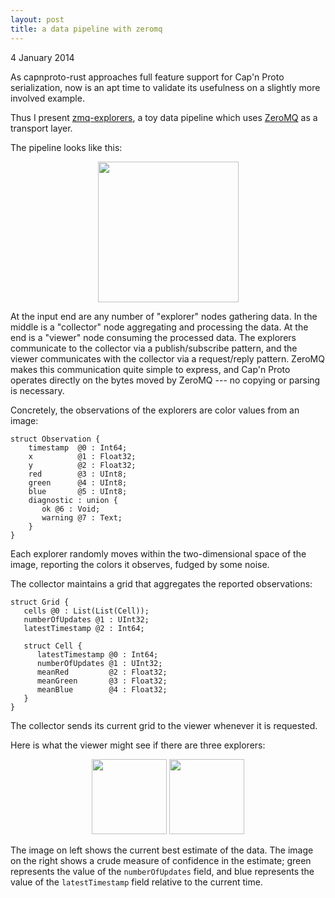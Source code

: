 ```yaml
---
layout: post
title: a data pipeline with zeromq
---
```


4 January 2014

As capnproto-rust approaches full feature support
for Cap'n Proto serialization,
now is an apt time to validate its usefulness on a
slightly more involved example.


Thus I present
[zmq-explorers](https://github.com/dwrensha/capnproto-rust/tree/master/examples/zmq-explorers),
a toy data pipeline which uses
[ZeroMQ](http://zeromq.org/)
as a transport layer.

The pipeline looks like this:
<center>
<img src="{{site.baseurl}}/assets/zmq-explorers.png"
     width="225"/>
</center>

At the input end are
any number of "explorer" nodes gathering data.
In the middle is
a "collector" node aggregating and processing the data.
At the end is a "viewer" node consuming the processed data.
The explorers communicate to the collector via a publish/subscribe
pattern, and the viewer communicates with the collector via a request/reply pattern.
ZeroMQ makes this communication quite simple to express,
and Cap'n Proto operates directly on the bytes
moved by ZeroMQ --- no copying or parsing is necessary.

Concretely, the observations of the explorers
are color values from an image:

```
struct Observation {
    timestamp  @0 : Int64;
    x          @1 : Float32;
    y          @2 : Float32;
    red        @3 : UInt8;
    green      @4 : UInt8;
    blue       @5 : UInt8;
    diagnostic : union {
       ok @6 : Void;
       warning @7 : Text;
    }
}
```

Each explorer randomly moves within the two-dimensional space
of the image, reporting the colors it observes,
fudged by some noise.

The collector maintains a grid that aggregates the reported observations:

```
struct Grid {
   cells @0 : List(List(Cell));
   numberOfUpdates @1 : UInt32;
   latestTimestamp @2 : Int64;

   struct Cell {
      latestTimestamp @0 : Int64;
      numberOfUpdates @1 : UInt32;
      meanRed         @2 : Float32;
      meanGreen       @3 : Float32;
      meanBlue        @4 : Float32;
   }
}
```

The collector sends its current grid to the viewer whenever
it is requested.

Here is what the viewer might see if there are three explorers:

<center>
<img src="{{site.baseurl}}/assets/rust_logo_colors.gif"
     width="120"/>
<img src="{{site.baseurl}}/assets/rust_logo_confidence.gif"
     width="120"/>
</center>

The image on left shows the current best estimate of the
data. The image on the right shows
a crude measure of confidence in the estimate;
green represents the value of the `numberOfUpdates` field,
and blue represents the value of the `latestTimestamp` field
relative to the current time.